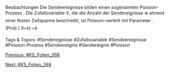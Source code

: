 Beobachtungen
Die Sendeereignisse bilden einen sogenannten Poisson-Prozess .
Die Zufallsvariable X, die die Anzahl der Sendereignisse w ahrend einer festen
Zeitspanne beschreibt, ist Poisson-verteilt mit Parameter .
)Prob ( X=k) =k

   Tags & Topics:
   #Sendereignisse
   #Zufallsvariable
   #Sendeereignisse
   #Poisson-Prozess
   #Sendeereignis
   #Sendereignis
   #Poisson

[Previous: #KS_Folien_268](KS_Folien_268.md)

[Next: #KS_Folien_268](KS_Folien_268.md)